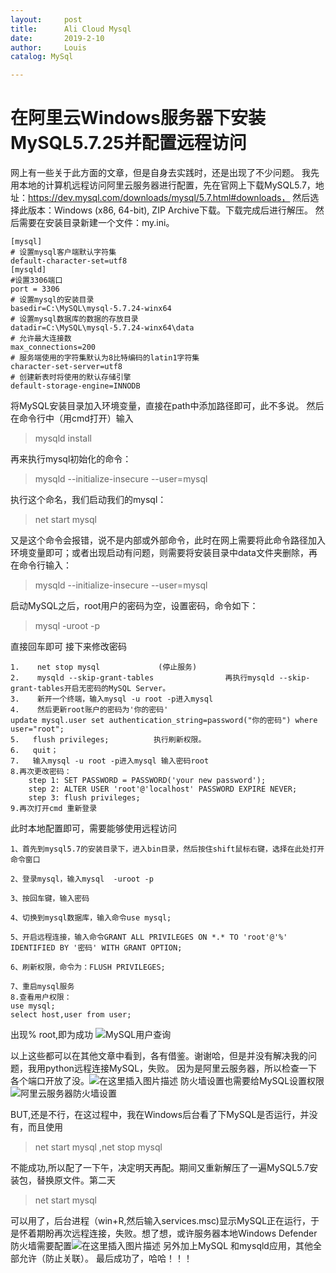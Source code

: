 ```yaml
---
layout:     post
title:      Ali Cloud Mysql
date:       2019-2-10
author:     Louis
catalog: MySql

---
```

<!-- MarkdownTOC -->




# 在阿里云Windows服务器下安装MySQL5.7.25并配置远程访问
网上有一些关于此方面的文章，但是自身去实践时，还是出现了不少问题。
我先用本地的计算机远程访问阿里云服务器进行配置，先在官网上下载MySQL5.7，地址：https://dev.mysql.com/downloads/mysql/5.7.html#downloads，
然后选择此版本：Windows (x86, 64-bit), ZIP Archive下载。下载完成后进行解压。
然后需要在安装目录新建一个文件：my.ini。
```
[mysql]
# 设置mysql客户端默认字符集
default-character-set=utf8 
[mysqld]
#设置3306端口
port = 3306 
# 设置mysql的安装目录
basedir=C:\MySQL\mysql-5.7.24-winx64
# 设置mysql数据库的数据的存放目录
datadir=C:\MySQL\mysql-5.7.24-winx64\data
# 允许最大连接数
max_connections=200
# 服务端使用的字符集默认为8比特编码的latin1字符集
character-set-server=utf8
# 创建新表时将使用的默认存储引擎
default-storage-engine=INNODB

```
将MySQL安装目录加入环境变量，直接在path中添加路径即可，此不多说。
然后在命令行中（用cmd打开）输入
> mysqld install

再来执行mysql初始化的命令：
> mysqld --initialize-insecure --user=mysql

执行这个命名，我们启动我们的mysql：
> net start mysql

又是这个命令会报错，说不是内部或外部命令，此时在网上需要将此命令路径加入环境变量即可；或者出现启动有问题，则需要将安装目录中data文件夹删除，再在命令行输入：
> mysqld --initialize-insecure --user=mysql

启动MySQL之后，root用户的密码为空，设置密码，命令如下：
> mysql -uroot -p

直接回车即可
接下来修改密码

```
1.    net stop mysql             (停止服务)
2.    mysqld --skip-grant-tables                再执行mysqld --skip-grant-tables开启无密码的MySQL Server。
3.    新开一个终端，输入mysql -u root -p进入mysql
4.    然后更新root账户的密码为'你的密码'
update mysql.user set authentication_string=password("你的密码") where user="root";
5.   flush privileges;          执行刷新权限。
6.   quit；
7.	 输入mysql -u root -p进入mysql 输入密码root
8.再次更改密码：
	step 1: SET PASSWORD = PASSWORD('your new password');
	step 2: ALTER USER 'root'@'localhost' PASSWORD EXPIRE NEVER;
	step 3: flush privileges;
9.再次打开cmd 重新登录
```
此时本地配置即可，需要能够使用远程访问

```
1、首先到mysql5.7的安装目录下，进入bin目录，然后按住shift鼠标右键，选择在此处打开命令窗口

2、登录mysql，输入mysql  -uroot -p

3、按回车键，输入密码

4、切换到mysql数据库，输入命令use mysql;

5、开启远程连接，输入命令GRANT ALL PRIVILEGES ON *.* TO 'root'@'%' IDENTIFIED BY '密码' WITH GRANT OPTION;

6、刷新权限，命令为：FLUSH PRIVILEGES;

7、重启mysql服务
8.查看用户权限：
use mysql;
select host,user from user; 
```
出现% root,即为成功
![MySQL用户查询](https://img-blog.csdnimg.cn/20190131112851182.png)

以上这些都可以在其他文章中看到，各有借鉴。谢谢哈，但是并没有解决我的问题，我用python远程连接MySQL，失败。
因为是阿里云服务器，所以检查一下各个端口开放了没。![在这里插入图片描述](https://img-blog.csdnimg.cn/20190131113135963.png?x-oss-process=image/watermark,type_ZmFuZ3poZW5naGVpdGk,shadow_10,text_aHR0cHM6Ly9ibG9nLmNzZG4ubmV0L3dlaXhpbl8zODU5MjY0NA==,size_16,color_FFFFFF,t_70)
防火墙设置也需要给MySQL设置权限
![阿里云服务器防火墙设置](https://img-blog.csdnimg.cn/20190131113349310.png?x-oss-process=image/watermark,type_ZmFuZ3poZW5naGVpdGk,shadow_10,text_aHR0cHM6Ly9ibG9nLmNzZG4ubmV0L3dlaXhpbl8zODU5MjY0NA==,size_16,color_FFFFFF,t_70)

BUT,还是不行，在这过程中，我在Windows后台看了下MySQL是否运行，并没有，而且使用 
> net start mysql ,net stop mysql

不能成功,所以配了一下午，决定明天再配。期间又重新解压了一遍MySQL5.7安装包，替换原文件。第二天
> net start mysql 

可以用了，后台进程（win+R,然后输入services.msc)显示MySQL正在运行，于是怀着期盼再次远程连接，失败。想了想，或许服务器本地Windows Defender 防火墙需要配置![在这里插入图片描述](https://img-blog.csdnimg.cn/20190131130407435.jpg?x-oss-process=image/watermark,type_ZmFuZ3poZW5naGVpdGk,shadow_10,text_aHR0cHM6Ly9ibG9nLmNzZG4ubmV0L3dlaXhpbl8zODU5MjY0NA==,size_16,color_FFFFFF,t_70)
另外加上MySQL 和mysqld应用，其他全部允许（防止关联）。
最后成功了，哈哈！！！


